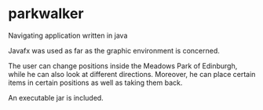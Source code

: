 # parkwalker
Navigating application written in java

Javafx was used as far as the graphic environment is concerned.

The user can change positions inside the Meadows Park of Edinburgh, while he can also look at different directions. Moreover, he can place certain items in certain positions as well as taking them back.

An executable jar is included.
